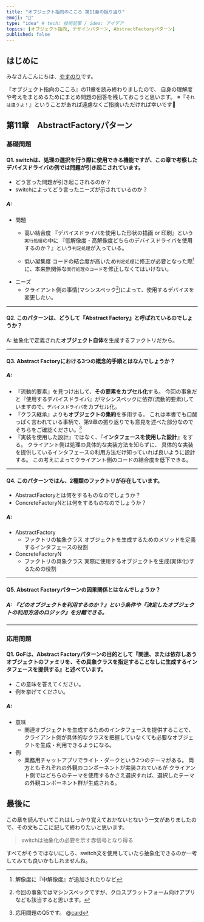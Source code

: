 ```yaml
---
title: "オブジェクト指向のこころ 第11章の振り返り"
emoji: "📗"
type: "idea" # tech: 技術記事 / idea: アイデア
topics: [オブジェクト指向, デザインパターン, AbstractFactoryパターン]
published: false
---
```

## はじめに
みなさんこんにちは、[やすのり](https://twitter.com/Bjp78xoSUd89227)です。

『オブジェクト指向のこころ』の11章を読み終わりましたので、
自身の理解度や考えをまとめるためにまとめ問題の回答を残しておこうと思います。
※『`それは違うよ！`』ということがあれば遠慮なくご指摘いただければ幸いです🙇

## 第11章　AbstractFactoryパターン

### 基礎問題
#### Q1. switchは、処理の選択を行う際に使用できる機能ですが、この章で考察したデバイスドライバの例では問題が引き起こされています。
- どう言った問題が引き起こされるのか？
- switchによってどう言ったニーズが示されているのか？
##### A:
- 問題
  - 高い結合度
  『デバイスドライバを使用した形状の描画 or 印刷』という`実行処理`の中に
  『低解像度・高解像度どちらのデバイスドライバを使用するのか？』という`判定処理`が入っている。

  - 低い凝集度
  コードの結合度が高いため`判定処理`に修正が必要となった際[^1]に、本来無関係な`実行処理のコード`を修正しなくてはいけない。
  [^1]: 解像度に『中解像度』が追加されたりなど
- ニーズ
  - クライアント側の事情(マシンスペック[^2])によって、使用するデバイスを変更したい。
  [^2]: 今回の事象ではマシンスペックですが、クロスプラットフォーム向けアプリなども該当すると思います。

---

#### Q2. このパターンは、どうして『Abstract Factory』と呼ばれているのでしょうか？
 A: 抽象化で定義された**オブジェクト自体**を生成するファクトリだから。

---

#### Q3. Abstract Factoryにおける3つの概念的手順とはなんでしょうか？
##### A:
- 『流動的要素』を見つけ出して、**その要素をカプセル化**する。
  今回の事象だと『使用するデバイスドライバ』がマシンスペックに依存(流動的要素)していますので、`デバイスドライバ`をカプセル化。
- 『クラス継承』よりも**オブジェクトの集約**を多用する。
  これは本書でも口酸っぱく言われている事柄で、第9章の振り返りでも意見を述べた部分なのでそちらをご確認ください。[^3]
  [^3]: 応用問題のQ5です。
  @[card](https://zenn.dev/yasuorizumi/articles/object-orientation-summary-9)
- 『実装を使用した設計』ではなく、『**インタフェースを使用した設計**』をする。
  クライアント側は処理の具体的な実装方法を知らずに、
  具体的な実装を提供しているインタフェースの利用方法だけ知っていれば良いように設計する。
  この考えによってクライアント側のコードの結合度を低下できる。


---

#### Q4. このパターンではん、2種類のファクトリが存在しています。
- AbstractFactoryとは何をするものなのでしょうか？
- ConcreteFactoryNとは何をするものなのでしょうか？
##### A:
- AbstractFactory
  - ファクトリの抽象クラス
    オブジェクトを生成するためのメソッドを定義するインタフェースの役割
- ConcreteFactoryN
  - ファクトリの具象クラス
    実際に使用するオブジェクトを生成(実体化)するための役割


---

#### Q5. Abstract Factoryパターンの因果関係とはなんでしょうか？
##### A: 『どのオブジェクトを利用するのか？』という条件や『決定したオブジェクトの利用方法のロジック』を分離できる。

---

### 応用問題
#### Q1. GoFは、Abstract Factoryパターンの目的として『関連、または依存しあうオブジェクトのファミリを、その具象クラスを指定することなしに生成するインタフェースを提供する』と述べています。
- この意味を答えてください。
- 例を挙げてください。
##### A:
- 意味
  - 関連オブジェクトを生成するためのインタフェースを提供することで、
  クライアント側が具体的なクラスを把握していなくても必要なオブジェクトを生成・利用できるようになる。
- 例
  - 業務用チャットアプリでライト・ダークという2つのテーマがある。
    両方ともそれぞれの外観のコンポーネントが実装されているが
    クライアント側ではどちらのテーマを使用するかさえ選択すれば、選択したテーマの外観コンポーネント群が生成される。

## 最後に
この章を読んでいてこれはしっかり覚えておかないとないう一文がありましたので、その文もここに記して終わりたいと思います。

> switchは抽象化の必要を示す赤信号となり得る

すべてがそうではないにしろ、switch文を使用していたら抽象化できるのか一考してみても良いかもしれませんね。